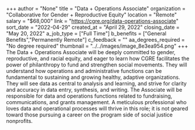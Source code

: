 +++
author = "None"
title = "Data + Operations Associate"
organization = "Collaborative for Gender + Reproductive Equity"
location = "Remote"
salary = "$68,000"
link = "https://cgre.org/data-operations-associate"
sort_date = "2022-04-29"
created_at = "April 29, 2022"
closing_date = "May 20, 2022"
a_job_type = ["Full Time"]
b_benefits = ["General Benefits","Permanently Remote"]
c_feedback = ""
aa_degrees_required = "No degree required"
thumbnail = "../../images/image_8e3ea954.png"
+++
The Data + Operations Associate will be deeply committed to gender, reproductive, and racial equity, and eager to learn how CGRE facilitates the power of philanthropy to fund and strengthen social movements. They will understand how operations and administrative functions can be fundamental to sustaining and growing healthy, adaptive organizations. They will see data as central to analysis and learning, and strive for clarity and accuracy in data entry, synthesis, and writing. The Associate will be responsible for data and operations functions related to fundraising, communications, and grants management. A meticulous professional who loves data and operational processes will thrive in this role; it is not geared toward those pursuing a career on the program side of social justice nonprofits.
